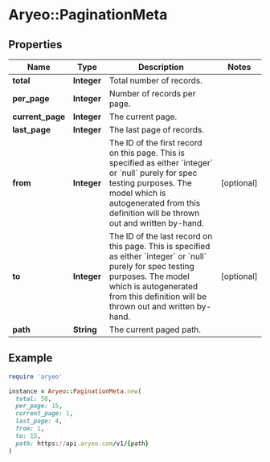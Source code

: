 # Aryeo::PaginationMeta

## Properties

| Name | Type | Description | Notes |
| ---- | ---- | ----------- | ----- |
| **total** | **Integer** | Total number of records. |  |
| **per_page** | **Integer** | Number of records per page. |  |
| **current_page** | **Integer** | The current page. |  |
| **last_page** | **Integer** | The last page of records. |  |
| **from** | **Integer** | The ID of the first record on this page. This is specified as either &#x60;integer&#x60; or &#x60;null&#x60; purely for spec testing purposes. The model which is autogenerated from this definition will be thrown out and written by-hand. | [optional] |
| **to** | **Integer** | The ID of the last record on this page. This is specified as either &#x60;integer&#x60; or &#x60;null&#x60; purely for spec testing purposes. The model which is autogenerated from this definition will be thrown out and written by-hand. | [optional] |
| **path** | **String** | The current paged path. |  |

## Example

```ruby
require 'aryeo'

instance = Aryeo::PaginationMeta.new(
  total: 50,
  per_page: 15,
  current_page: 1,
  last_page: 4,
  from: 1,
  to: 15,
  path: https://api.aryeo.com/v1/{path}
)
```

